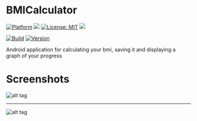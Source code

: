 # BMICalculator

[![Platform](https://img.shields.io/badge/platform-Android-blue.svg)](https://www.android.com)
<a target="_blank" href="https://android-arsenal.com/api?level=21" title="API21+"><img src="https://img.shields.io/badge/API-21+-blue.svg" /></a>
[![License: MIT](https://img.shields.io/badge/License-MIT-blue.svg)](https://opensource.org/licenses/MIT)
<a target="_blank" href="https://www.paypal.me/GuepardoApps" title="Donate using PayPal"><img src="https://img.shields.io/badge/paypal-donate-blue.svg" /></a>

[![Build](https://img.shields.io/badge/build-success-green.svg)](https://github.com/GuepardoApps/BMICalculator/blob/master/release)
[![Version](https://img.shields.io/badge/version-v1.1.0.170823-blue.svg)](https://github.com/GuepardoApps/BMICalculator/blob/master/release)

Android application for calculating your bmi, saving it and displaying a graph of your progress

# Screenshots

![alt tag](https://github.com/GuepardoApps/BMICalculator/blob/master/screenshots/header_001.png)
___________________________________
![alt tag](https://github.com/GuepardoApps/BMICalculator/blob/master/screenshots/header_002.png)